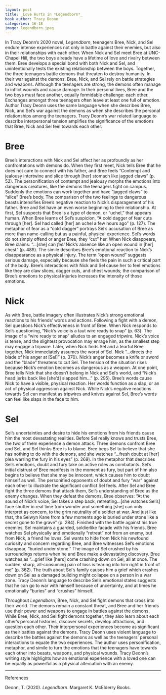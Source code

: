 ```yaml
---
layout: post
title: _Love Hurts in *Legendborn*_
book_author: Tracy Deonn
categories: 16-18
image: legendborn.jpeg
---
```


In Tracy Deonn’s 2020 novel, *Legendborn*, teenagers Bree, Nick, and Sel endure
intense experiences not only in battle against their enemies, but also in their
relationships with each other. When Nick and Sel meet Bree at UNC-Chapel Hill,
the two boys already have a lifetime of love and rivalry between them. Bree
develops a special bond with both Nick and Sel, and unintentionally tests the
existing relationship between the boys. Together, the three teenagers battle
demons that threaten to destroy humanity. In their war against the demons, Bree,
Nick, and Sel rely on battle strategies and weapons. Although the teenagers are
strong, the demons often manage to inflict wounds and cause damage. In their
personal lives, Bree and the two boys must face another, equally formidable
challenge: each other. Exchanges amongst three teenagers often leave at least
one full of emotion. Author Tracy Deonn uses the same language when she
describes Bree, Nick, and Sel’s war against the demons as when she describes the
personal relationships among the teenagers. Tracy Deonn’s war related language
to describe interpersonal tension amplifies the significance of the emotions
that Bree, Nick and Sel feel towards each other.

# Bree

Bree’s interactions with Nick and Sel affect her as profoundly as her
confrontations with demons do. When they first meet, Nick tells Bree that he
does not care to connect with his father, and Bree feels “Contempt and jealousy
intertwine and slice through [her] stomach like jagged claws” (p. 52). The
personification of contempt and jealousy morphs the emotions into dangerous
creatures, like the demons the teenagers fight on campus. Suddenly the emotions
can work together and have “jagged claws” to “slice” Bree’s body. The comparison
of the two feelings to dangerous beasts intensifies Bree’s negative reaction to
Nick’s disparagement of his father. Bree and Sel have an even worse beginning to
their relationship. At first, Sel suspects that Bree is a type of demon, or
“uchel,” that appears human. When Bree learns of Sel’s suspicion, “A cold dagger
of fear cuts through [her]. Sel had called [her] an uchel a few hours ago” (p.
127). The metaphor of fear as a “cold dagger” portrays Sel’s accusation of Bree
as more than name-calling but as a painful, physical experience. Sel’s words do
not simply offend or anger Bree, they “cut” her. When Nick disappears, Bree
claims: “...[she] can *feel* Nick’s absence like an open wound in [her] chest”
(p. 489). The simile describes Bree’s emotional reaction to Nick’s disappearance
as a physical injury. The term “open wound” suggests serious damage, especially
because she feels the pain in such a critical part of the body. Bree’s
interactions with Nick and Sel cause her to feel emotions like they are claw
slices, dagger cuts, and chest wounds; the comparison of Bree’s emotions to
physical injuries increases the intensity of those emotions.

# Nick

As with Bree, battle imagery often illustrates Nick’s strong emotional reactions
to his friends’ words and actions. Following a fight with a demon, Sel questions
Nick’s effectiveness in front of Bree. When Nick responds to Sel’s questioning,
“Nick’s voice is a taut wire ready to snap” (p. 63). The image of a “wire ready
to snap” alludes to an engaged tripwire. Nick’s voice is tense, and the
slightest provocation may enrage him, as the smallest step may engage a
tripwire. Later, when Nick finds Sel and a tearful Bree together, Nick
immediately assumes the worst of Sel. Nick “...directs the blade of his anger at
[Sel]” (p. 370). Nick’s anger becomes a knife or sword and the “blade” threatens
to cut Sel. The tension of the situation rises because Nick’s emotion becomes as
dangerous as a weapon. At one point, Bree tells Nick that she doesn’t belong in
Nick and Sel’s world, and “Nick’s head jerks back like [she’d] slapped him…” (p.
295). Bree’s words cause Nick to have a visible, physical reaction. Her words
function as a slap, or an act of physical aggression against Nick. While Nick’s
negative reactions towards Sel can manifest as tripwires and knives against Sel,
Bree’s words can feel like slaps in the face to him.

# Sel

Sel’s uncertainties and desire to hide his emotions from his friends cause him
the most devastating realities. Before Sel really knows and trusts Bree, the two
of them experience a demon attack. Three demons confront Bree and Sel, and Sel
thinks Bree is to blame. Bree begs Sel to believe that she has nothing to do
with the demons, and she watches “...fresh doubt at [her] plea warring the fury
in his eyes” (p. 269). In the metaphor that describes Sel’s emotions, doubt and
fury take on active roles as combatants. Sel’s initial distrust of Bree
manifests in the moment as fury, but part of him also begins to believe that she
may be innocent, which causes him to doubt himself as well. The personified
opponents of doubt and fury “war” against each other to illustrate the
significant conflict Sel feels. After Sel and Bree fight the three demons that
attack them, Sel’s understanding of Bree as the enemy changes. When they defeat
the demons, Bree observes: “At the sound of Nick’s voice, Sel takes a step back,
retreating…[she watches Sel’s] face shutter in real time from wonder and
something [she] can only interpret as concern, to the grim neutrality of a
soldier at war. And just like that, the Selwyn Kane from a few moments ago is
buried under stone like a secret gone to the grave” (p. 284). Finished with the
battle against his true enemies, Sel maintains a guarded, soldierlike facade
with his friends. Bree watches Sel physically and emotionally “retreat” not from
an enemy, but from Nick, a friend he loves. Sel wants to hide from Nick his
newfound curiosity and concern regarding Bree, and Bree witnesses Sel’s emotions
disappear, “buried under stone.” The image of Sel crushed by his surroundings
returns when he and Bree make a devastating discovery. Bree watches as “...grief
like [hers] come crashing down on Sel, all at once. The sudden, sharp,
all-consuming pain of loss is tearing into him right in front of me” (p. 362).
The truth about Sel’s family causes him a grief which crashes down on Sel as a
damaged building might collapse on a person in a war zone. Tracy Deonn’s
language to describe Sel’s emotional states suggests that he can go to war with
himself because of uncertainty, and at times he emotionally “buries” and
“crushes” himself.

Throughout *Legendborn*, Bree, Nick, and Sel fight demons that cross into their
world. The demons remain a constant threat, and Bree and her friends use their
power and weapons to engage in battles against the demons. While Bree, Nick, and
Sel fight demons together, they also learn about each other’s personal
histories, discover secrets, develop attractions, and question each other. Their
interpersonal experiences become as significant as their battles against the
demons. Tracy Deonn uses violent language to describe the battles against the
demons as well as the teenagers’ personal interactions to equate the two
experiences. The author uses personification, metaphor, and simile to turn the
emotions that the teenagers have towards each other into beasts, weapons, and
physical wounds. Tracy Deonn’s writing style highlights how an emotional
experience with a loved one can be equally as powerful as a physical altercation
with an enemy.

---
References

Deonn, T. (2020). *Legendborn*. Margaret K. McElderry Books.
